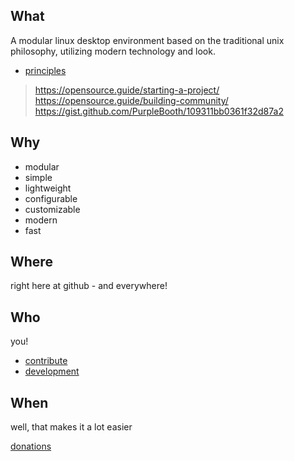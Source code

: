 ## What

A modular linux desktop environment based on the traditional unix philosophy, utilizing modern technology and look.

- [principles](Principles.md)


> https://opensource.guide/starting-a-project/
> https://opensource.guide/building-community/
> https://gist.github.com/PurpleBooth/109311bb0361f32d87a2


## Why

- modular
- simple
- lightweight
- configurable
- customizable
- modern
- fast


## Where

right here at github - and everywhere!


## Who

you!

- [contribute](Contribute.md)
- [development](Development.md)


## When

well, that makes it a lot easier

[donations](Donations.md)
